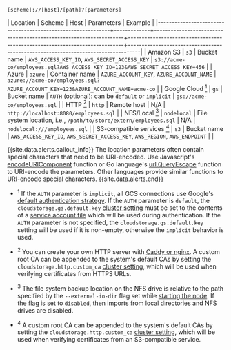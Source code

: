 ~~~
[scheme]://[host]/[path]?[parameters]
~~~

| Location                                                    | Scheme      | Host                                                              | Parameters                                                                 | Example                                                                          |
|-------------------------------------------------------------+-------------+-------------------------------------------------------------------+----------------------------------------------------------------------------+----------------------------------------------------------------------------------|
| Amazon S3                                                   | `s3`        | Bucket name                                                       | `AWS_ACCESS_KEY_ID`, `AWS_SECRET_ACCESS_KEY`                               | `s3://acme-co/employees.sql?AWS_ACCESS_KEY_ID=123&AWS_SECRET_ACCESS_KEY=456`     |
| Azure                                                       | `azure`     | Container name                                                    | `AZURE_ACCOUNT_KEY`, `AZURE_ACCOUNT_NAME`                                  | `azure://acme-co/employees.sql?AZURE_ACCOUNT_KEY=123&AZURE_ACCOUNT_NAME=acme-co` |
| Google Cloud&nbsp;[<sup>1</sup>](#considerations)           | `gs`        | Bucket name                                                       | `AUTH` (optional): can be `default` or `implicit`                          | `gs://acme-co/employees.sql`                                                     |
| HTTP&nbsp;[<sup>2</sup>](#considerations)                   | `http`      | Remote host                                                       | N/A                                                                        | `http://localhost:8080/employees.sql`                                            |
| NFS/Local&nbsp;[<sup>3</sup>](#considerations)              | `nodelocal` | File system location, i.e., `/path/to/store/extern/employees.sql` | N/A                                                                        | `nodelocal:///employees.sql`                                                     |
| S3-compatible services&nbsp;[<sup>4</sup>](#considerations) | `s3`        | Bucket name                                                       | `AWS_ACCESS_KEY_ID`, `AWS_SECRET_ACCESS_KEY`, `AWS_REGION`, `AWS_ENDPOINT` |                                                                                  |

{{site.data.alerts.callout_info}}
The location parameters often contain special characters that need to be URI-encoded. Use Javascript's [encodeURIComponent](https://developer.mozilla.org/en-US/docs/Web/JavaScript/Reference/Global_Objects/encodeURIComponent) function or Go language's [url.QueryEscape](https://golang.org/pkg/net/url/#QueryEscape) function to URI-encode the parameters. Other languages provide similar functions to URI-encode special characters.
{{site.data.alerts.end}}

<a name="considerations"></a>

- <sup>1</sup> If the `AUTH` parameter is `implicit`, all GCS connections use Google's [default authentication strategy](https://cloud.google.com/docs/authentication/production#providing_credentials_to_your_application). If the `AUTH` parameter is `default`, the `cloudstorage.gs.default.key` [cluster setting](cluster-settings.html) must be set to the contents of a [service account file](https://cloud.google.com/docs/authentication/production#obtaining_and_providing_service_account_credentials_manually) which will be used during authentication. If the `AUTH` parameter is not specified, the `cloudstorage.gs.default.key` setting will be used if it is non-empty, otherwise the `implicit` behavior is used.

- <sup>2</sup> You can create your own HTTP server with [Caddy or nginx](create-a-file-server.html). A custom root CA can be appended to the system's default CAs by setting the `cloudstorage.http.custom_ca` [cluster setting](cluster-settings.html), which will be used when verifying certificates from HTTPS URLs.

- <sup>3</sup> The file system backup location on the NFS drive is relative to the path specified by the `--external-io-dir` flag set while [starting the node](start-a-node.html). If the flag is set to `disabled`, then imports from local directories and NFS drives are disabled.

- <sup>4</sup> A custom root CA can be appended to the system's default CAs by setting the `cloudstorage.http.custom_ca` [cluster setting](cluster-settings.html), which will be used when verifying certificates from an S3-compatible service.
